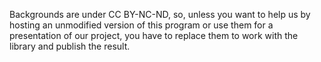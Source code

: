 Backgrounds are under CC BY-NC-ND, so, unless you want to help us by hosting an unmodified version of this program or use them for a presentation of our project, you have to replace them to work with the library and publish the result.